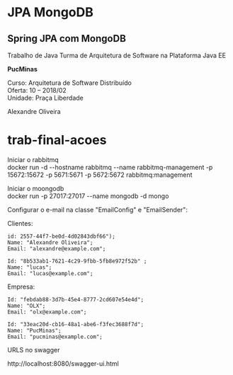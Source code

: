 # JPA MongoDB

## Spring JPA com MongoDB    

Trabalho de Java Turma de Arquitetura de Software na Plataforma Java EE  

**PucMinas**   

Curso: Arquitetura de Software Distribuído  
Oferta: 10 – 2018/02  
Unidade: Praça Liberdade  

Alexandre Oliveira  
# trab-final-acoes
  
  
Iniciar o rabbitmq  
docker run -d --hostname rabbitmq --name rabbitmq-management -p 15672:15672 -p 5671:5671 -p 5672:5672 rabbitmq:management  

Iniciar o moongodb  
docker run -p 27017:27017 --name mongodb -d mongo  

Configurar o e-mail na classe "EmailConfig" e "EmailSender":

Clientes:

    id: 2557-44f7-be0d-4d02843dbf66");
	Name: "Alexandre Oliveira";
	Email: "alexandre@example.com";

	Id: "8b533ab1-7621-4c29-9fbb-5fb8e972f52b" ;
	Name: "lucas";
	Email: "lucas@example.com";
	
Empresa: 

	Id: "febdab88-3d7b-45e4-8777-2cd607e54e4d";
	Name: "OLX";
	Email: "olx@example.com";

	Id: "33eac20d-cb16-48a1-abe6-f3fec3688f7d";
	Name: "PucMinas";
	Email: "pucminas@example.com";
	
URLS no swagger

http://localhost:8080/swagger-ui.html

	
		